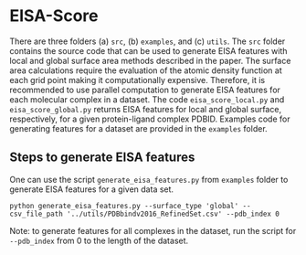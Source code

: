 # EISA-Score

There are three folders (a) `src`, (b) `examples`, and (c) `utils`. The `src` folder contains the source code that can be used to generate EISA features with local and global surface area methods described in the paper. The surface area calculations require the evaluation of the atomic density function at each grid point making it computationally expensive. Therefore, it is recommended to use parallel computation to generate EISA features for each molecular complex in a dataset. The code `eisa_score_local.py` and `eisa_score_global.py` returns EISA features for local and global surface, respectively, for a given protein-ligand complex PDBID. Examples code for generating features for a dataset are provided in the `examples` folder.

## Steps to generate EISA features

One can use the script `generate_eisa_features.py` from `examples` folder to generate EISA features for a given data set.

```shell
python generate_eisa_features.py --surface_type 'global' --csv_file_path '../utils/PDBbindv2016_RefinedSet.csv' --pdb_index 0
```
Note: to generate features for all complexes in the dataset, run the script for `--pdb_index` from 0 to the length of the dataset.
